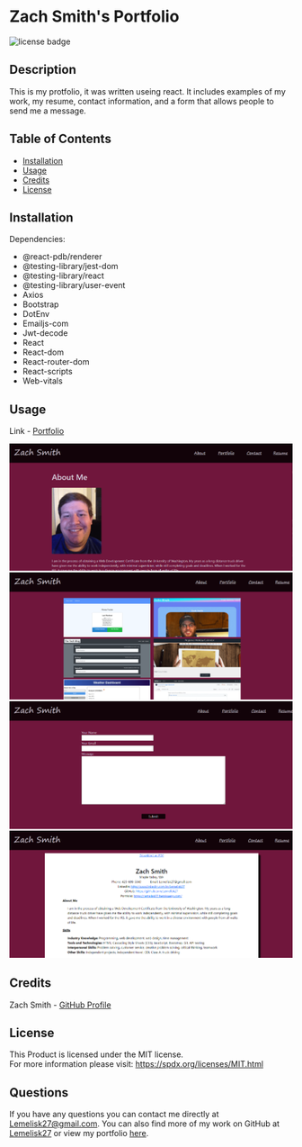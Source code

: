# Zach Smith's Portfolio
![license badge](https://img.shields.io/badge/license-MIT-blue)
## Description
This is my protfolio, it was written useing react. It includes examples of my work, my resume, contact information, and a form that allows people to send me a message.
## Table of Contents
- [Installation](#installation)
- [Usage](#usage)
- [Credits](#credits)
- [License](#license)
## Installation
Dependencies:
- @react-pdb/renderer
- @testing-library/jest-dom
- @testing-library/react
- @testing-library/user-event
- Axios
- Bootstrap
- DotEnv
- Emailjs-com
- Jwt-decode
- React
- React-dom
- React-router-dom
- React-scripts
- Web-vitals
## Usage
Link - [Portfolio](https://lemelisk27.herokuapp.com/)
  
![About Me](images/about.png)
![Portfolio](images/portfolio.png)
![Contact](images/contact.png)
![Resume](images/resume.png)
    
## Credits
Zach Smith - [GitHub Profile](https://github.com/Lemelisk27)  
## License
This Product is licensed under the MIT license.  
For more information please visit: https://spdx.org/licenses/MIT.html
## Questions  
If you have any questions you can contact me directly at Lemelisk27@gmail.com. You can also find more of my work on GitHub at [Lemelisk27](https://github.com/Lemelisk27) or view my portfolio [here](https://lemelisk27.herokuapp.com/).